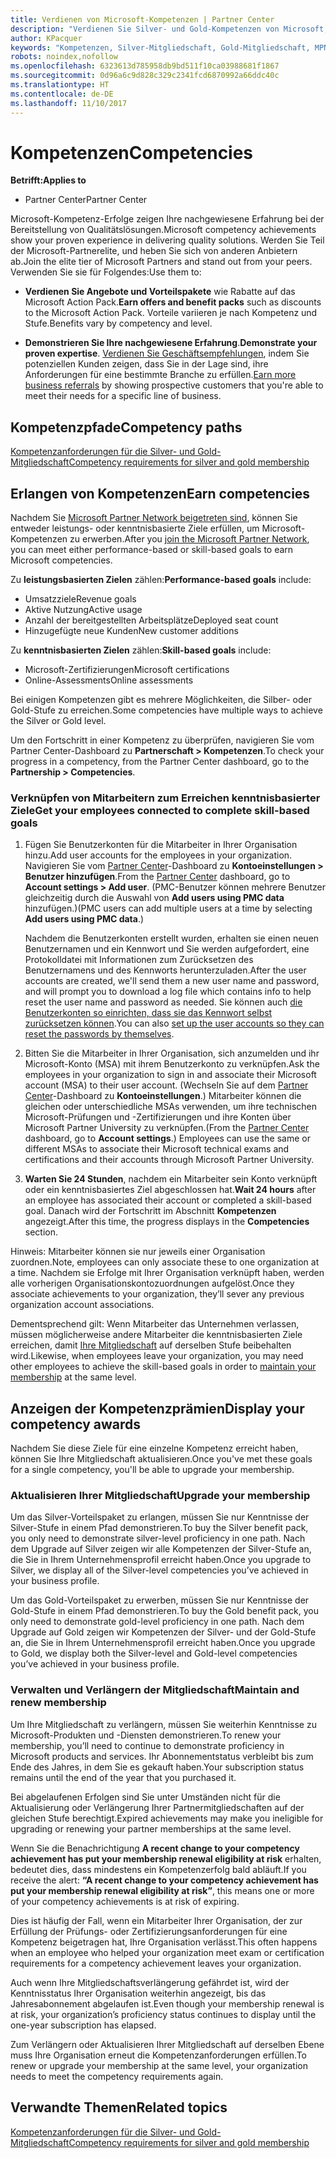 ```yaml
---
title: Verdienen von Microsoft-Kompetenzen | Partner Center
description: "Verdienen Sie Silver- und Gold-Kompetenzen von Microsoft, um Ihre nachgewiesene Erfahrung bei der Bereitstellung von Qualitätslösungen in einem speziellen Geschäftsbereich zu demonstrieren."
author: KPacquer
keywords: "Kompetenzen, Silver-Mitgliedschaft, Gold-Mitgliedschaft, MPN, MAPS, Sachverständnis"
robots: noindex,nofollow
ms.openlocfilehash: 6323613d785958db9bd511f10ca03988681f1867
ms.sourcegitcommit: 0d96a6c9d828c329c2341fcd6870992a66ddc40c
ms.translationtype: HT
ms.contentlocale: de-DE
ms.lasthandoff: 11/10/2017
---
```

<!--
•   FWLink https://go.microsoft.com/fwlink/?linkid=851080 : top of page
•   FWLink https://go.microsoft.com/fwlink/?linkid=851281: top of page (duplicate)
•   FWLink https://go.microsoft.com/fwlink/?linkid=851079: Competencies (#attainment_paths)
•   FWLink https://go.microsoft.com/fwlink/?linkid=851081: Maintain and renew membership (#maintain_membership)
•   FWLink https://go.microsoft.com/fwlink/?linkid=851082: Get your employees connected to complete skill-based goals (#associating_achievements)
•   FWLink https://go.microsoft.com/fwlink/?linkid=851083 : Achievement overrides (#achievement_override)
•   FWLink: https://go.microsoft.com/fwlink/?linkid=851236: UI link, goes to the place where you import new users. Temporarily points to the Partner Center homepage.
•   FWLink: https://go.microsoft.com/fwlink/?linkid=851607 :Will go to the docs page for Silver/Gold competency achievements. Currently goes to https://partnercenter.microsoft.com/partner/cloud-solution-provider 

 -->

# <a name="competencies"></a><span data-ttu-id="66b5e-104">Kompetenzen</span><span class="sxs-lookup"><span data-stu-id="66b5e-104">Competencies</span></span>

**<span data-ttu-id="66b5e-105">Betrifft:</span><span class="sxs-lookup"><span data-stu-id="66b5e-105">Applies to</span></span>**
-  <span data-ttu-id="66b5e-106">Partner Center</span><span class="sxs-lookup"><span data-stu-id="66b5e-106">Partner Center</span></span>

<span data-ttu-id="66b5e-107">Microsoft-Kompetenz-Erfolge zeigen Ihre nachgewiesene Erfahrung bei der Bereitstellung von Qualitätslösungen.</span><span class="sxs-lookup"><span data-stu-id="66b5e-107">Microsoft competency achievements show your proven experience in delivering quality solutions.</span></span> <span data-ttu-id="66b5e-108">Werden Sie Teil der Microsoft-Partnerelite, und heben Sie sich von anderen Anbietern ab.</span><span class="sxs-lookup"><span data-stu-id="66b5e-108">Join the elite tier of Microsoft Partners and stand out from your peers.</span></span> <span data-ttu-id="66b5e-109">Verwenden Sie sie für Folgendes:</span><span class="sxs-lookup"><span data-stu-id="66b5e-109">Use them to:</span></span> 

*  <span data-ttu-id="66b5e-110">**Verdienen Sie Angebote und Vorteilspakete** wie Rabatte auf das Microsoft Action Pack.</span><span class="sxs-lookup"><span data-stu-id="66b5e-110">**Earn offers and benefit packs** such as discounts to the Microsoft Action Pack.</span></span> <span data-ttu-id="66b5e-111">Vorteile variieren je nach Kompetenz und Stufe.</span><span class="sxs-lookup"><span data-stu-id="66b5e-111">Benefits vary by competency and level.</span></span> 

*  <span data-ttu-id="66b5e-112">**Demonstrieren Sie Ihre nachgewiesene Erfahrung**.</span><span class="sxs-lookup"><span data-stu-id="66b5e-112">**Demonstrate your proven expertise**.</span></span> <span data-ttu-id="66b5e-113">[Verdienen Sie Geschäftsempfehlungen](referrals.md), indem Sie potenziellen Kunden zeigen, dass Sie in der Lage sind, ihre Anforderungen für eine bestimmte Branche zu erfüllen.</span><span class="sxs-lookup"><span data-stu-id="66b5e-113">[Earn more business referrals](referrals.md) by showing prospective customers that you're able to meet their needs for a specific line of business.</span></span>

## <a href="" id="attainment_paths"></a> <span data-ttu-id="66b5e-114">Kompetenzpfade</span><span class="sxs-lookup"><span data-stu-id="66b5e-114">Competency paths</span></span>

[<span data-ttu-id="66b5e-115">Kompetenzanforderungen für die Silver- und Gold-Mitgliedschaft</span><span class="sxs-lookup"><span data-stu-id="66b5e-115">Competency requirements for silver and gold membership</span></span>](learn-about-competencies.md)

## <a name="earn-competencies"></a><span data-ttu-id="66b5e-116">Erlangen von Kompetenzen</span><span class="sxs-lookup"><span data-stu-id="66b5e-116">Earn competencies</span></span>

<span data-ttu-id="66b5e-117">Nachdem Sie [Microsoft Partner Network beigetreten sind](mpn-overview.md), können Sie entweder leistungs- oder kenntnisbasierte Ziele erfüllen, um Microsoft-Kompetenzen zu erwerben.</span><span class="sxs-lookup"><span data-stu-id="66b5e-117">After you [join the Microsoft Partner Network](mpn-overview.md), you can meet either performance-based or skill-based goals to earn Microsoft competencies.</span></span> 

<span data-ttu-id="66b5e-118">Zu **leistungsbasierten Zielen** zählen:</span><span class="sxs-lookup"><span data-stu-id="66b5e-118">**Performance-based goals** include:</span></span> 
* <span data-ttu-id="66b5e-119">Umsatzziele</span><span class="sxs-lookup"><span data-stu-id="66b5e-119">Revenue goals</span></span>
* <span data-ttu-id="66b5e-120">Aktive Nutzung</span><span class="sxs-lookup"><span data-stu-id="66b5e-120">Active usage</span></span>
* <span data-ttu-id="66b5e-121">Anzahl der bereitgestellten Arbeitsplätze</span><span class="sxs-lookup"><span data-stu-id="66b5e-121">Deployed seat count</span></span>
* <span data-ttu-id="66b5e-122">Hinzugefügte neue Kunden</span><span class="sxs-lookup"><span data-stu-id="66b5e-122">New customer additions</span></span>

<span data-ttu-id="66b5e-123">Zu **kenntnisbasierten Zielen** zählen:</span><span class="sxs-lookup"><span data-stu-id="66b5e-123">**Skill-based goals** include:</span></span> 
* <span data-ttu-id="66b5e-124">Microsoft-Zertifizierungen</span><span class="sxs-lookup"><span data-stu-id="66b5e-124">Microsoft certifications</span></span>
* <span data-ttu-id="66b5e-125">Online-Assessments</span><span class="sxs-lookup"><span data-stu-id="66b5e-125">Online assessments</span></span> 

<span data-ttu-id="66b5e-126">Bei einigen Kompetenzen gibt es mehrere Möglichkeiten, die Silber- oder Gold-Stufe zu erreichen.</span><span class="sxs-lookup"><span data-stu-id="66b5e-126">Some competencies have multiple ways to achieve the Silver or Gold level.</span></span>

<span data-ttu-id="66b5e-127">Um den Fortschritt in einer Kompetenz zu überprüfen, navigieren Sie vom Partner Center-Dashboard zu **Partnerschaft > Kompetenzen**.</span><span class="sxs-lookup"><span data-stu-id="66b5e-127">To check your progress in a competency, from the Partner Center dashboard, go to the **Partnership > Competencies**.</span></span> 

### <a href="" id="associating_achievements"></a><span data-ttu-id="66b5e-128">Verknüpfen von Mitarbeitern zum Erreichen kenntnisbasierter Ziele</span><span class="sxs-lookup"><span data-stu-id="66b5e-128">Get your employees connected to complete skill-based goals</span></span>

1.  <span data-ttu-id="66b5e-129">Fügen Sie Benutzerkonten für die Mitarbeiter in Ihrer Organisation hinzu.</span><span class="sxs-lookup"><span data-stu-id="66b5e-129">Add user accounts for the employees in your organization.</span></span> <span data-ttu-id="66b5e-130">Navigieren Sie vom [Partner Center](http://partnercenter.microsoft.com)-Dashboard zu **Kontoeinstellungen > Benutzer hinzufügen**.</span><span class="sxs-lookup"><span data-stu-id="66b5e-130">From the [Partner Center](http://partnercenter.microsoft.com) dashboard, go to **Account settings > Add user**.</span></span> <span data-ttu-id="66b5e-131">(PMC-Benutzer können mehrere Benutzer gleichzeitig durch die Auswahl von **Add users using PMC data** hinzufügen.)</span><span class="sxs-lookup"><span data-stu-id="66b5e-131">(PMC users can add multiple users at a time by selecting **Add users using PMC data**.)</span></span>

    <span data-ttu-id="66b5e-132">Nachdem die Benutzerkonten erstellt wurden, erhalten sie einen neuen Benutzernamen und ein Kennwort und Sie werden aufgefordert, eine Protokolldatei mit Informationen zum Zurücksetzen des Benutzernamens und des Kennworts herunterzuladen.</span><span class="sxs-lookup"><span data-stu-id="66b5e-132">After the user accounts are created, we'll send them a new user name and password, and will prompt you to download a log file which contains info to help reset the user name and password as needed.</span></span> <span data-ttu-id="66b5e-133">Sie können auch [die Benutzerkonten so einrichten, dass sie das Kennwort selbst zurücksetzen können](https://docs.microsoft.com/en-us/azure/active-directory/active-directory-passwords-getting-started).</span><span class="sxs-lookup"><span data-stu-id="66b5e-133">You can also [set up the user accounts so they can reset the passwords by themselves](https://docs.microsoft.com/en-us/azure/active-directory/active-directory-passwords-getting-started).</span></span>

2. <span data-ttu-id="66b5e-134">Bitten Sie die Mitarbeiter in Ihrer Organisation, sich anzumelden und ihr Microsoft-Konto (MSA) mit ihrem Benutzerkonto zu verknüpfen.</span><span class="sxs-lookup"><span data-stu-id="66b5e-134">Ask the employees in your organization to sign in and associate their Microsoft account (MSA) to their user account.</span></span> <span data-ttu-id="66b5e-135">(Wechseln Sie auf dem [Partner Center](http://partnercenter.microsoft.com)-Dashboard zu **Kontoeinstellungen**.) Mitarbeiter können die gleichen oder unterschiedliche MSAs verwenden, um ihre technischen Microsoft-Prüfungen und -Zertifizierungen und ihre Konten über Microsoft Partner University zu verknüpfen.</span><span class="sxs-lookup"><span data-stu-id="66b5e-135">(From the [Partner Center](http://partnercenter.microsoft.com) dashboard, go to **Account settings**.) Employees can use the same or different MSAs to associate their Microsoft technical exams and certifications and their accounts through Microsoft Partner University.</span></span>

3.  <span data-ttu-id="66b5e-136">**Warten Sie 24 Stunden**, nachdem ein Mitarbeiter sein Konto verknüpft oder ein kenntnisbasiertes Ziel abgeschlossen hat.</span><span class="sxs-lookup"><span data-stu-id="66b5e-136">**Wait 24 hours** after an employee has associated their account or completed a skill-based goal.</span></span> <span data-ttu-id="66b5e-137">Danach wird der Fortschritt im Abschnitt **Kompetenzen** angezeigt.</span><span class="sxs-lookup"><span data-stu-id="66b5e-137">After this time, the progress displays in the **Competencies** section.</span></span>

<span data-ttu-id="66b5e-138">Hinweis: Mitarbeiter können sie nur jeweils einer Organisation zuordnen.</span><span class="sxs-lookup"><span data-stu-id="66b5e-138">Note, employees can only associate these to one organization at a time.</span></span> <span data-ttu-id="66b5e-139">Nachdem sie Erfolge mit Ihrer Organisation verknüpft haben, werden alle vorherigen Organisationskontozuordnungen aufgelöst.</span><span class="sxs-lookup"><span data-stu-id="66b5e-139">Once they associate achievements to your organization, they’ll sever any previous organization account associations.</span></span>

<span data-ttu-id="66b5e-140">Dementsprechend gilt: Wenn Mitarbeiter das Unternehmen verlassen, müssen möglicherweise andere Mitarbeiter die kenntnisbasierten Ziele erreichen, damit [Ihre Mitgliedschaft](#maintaining_membership) auf derselben Stufe beibehalten wird.</span><span class="sxs-lookup"><span data-stu-id="66b5e-140">Likewise, when employees leave your organization, you may need other employees to achieve the skill-based goals in order to [maintain your membership](#maintaining_membership) at the same level.</span></span>

## <a name="display-your-competency-awards"></a><span data-ttu-id="66b5e-141">Anzeigen der Kompetenzprämien</span><span class="sxs-lookup"><span data-stu-id="66b5e-141">Display your competency awards</span></span>

<span data-ttu-id="66b5e-142">Nachdem Sie diese Ziele für eine einzelne Kompetenz erreicht haben, können Sie Ihre Mitgliedschaft aktualisieren.</span><span class="sxs-lookup"><span data-stu-id="66b5e-142">Once you've met these goals for a single competency, you'll be able to upgrade your membership.</span></span>

### <a name="upgrade-your-membership"></a><span data-ttu-id="66b5e-143">Aktualisieren Ihrer Mitgliedschaft</span><span class="sxs-lookup"><span data-stu-id="66b5e-143">Upgrade your membership</span></span>

<span data-ttu-id="66b5e-144">Um das Silver-Vorteilspaket zu erlangen, müssen Sie nur Kenntnisse der Silver-Stufe in einem Pfad demonstrieren.</span><span class="sxs-lookup"><span data-stu-id="66b5e-144">To buy the Silver benefit pack, you only need to demonstrate silver-level proficiency in one path.</span></span> <span data-ttu-id="66b5e-145">Nach dem Upgrade auf Silver zeigen wir alle Kompetenzen der Silver-Stufe an, die Sie in Ihrem Unternehmensprofil erreicht haben.</span><span class="sxs-lookup"><span data-stu-id="66b5e-145">Once you upgrade to Silver, we display all of the Silver-level competencies you’ve achieved in your business profile.</span></span> 

<span data-ttu-id="66b5e-146">Um das Gold-Vorteilspaket zu erwerben, müssen Sie nur Kenntnisse der Gold-Stufe in einem Pfad demonstrieren.</span><span class="sxs-lookup"><span data-stu-id="66b5e-146">To buy the Gold benefit pack, you only need to demonstrate gold-level proficiency in one path.</span></span> <span data-ttu-id="66b5e-147">Nach dem Upgrade auf Gold zeigen wir Kompetenzen der Silver- und der Gold-Stufe an, die Sie in Ihrem Unternehmensprofil erreicht haben.</span><span class="sxs-lookup"><span data-stu-id="66b5e-147">Once you upgrade to Gold, we display both the Silver-level and Gold-level competencies you’ve achieved in your business profile.</span></span> 

### <a href="" id="maintain_membership"></a> <span data-ttu-id="66b5e-148">Verwalten und Verlängern der Mitgliedschaft</span><span class="sxs-lookup"><span data-stu-id="66b5e-148">Maintain and renew membership</span></span>

<span data-ttu-id="66b5e-149">Um Ihre Mitgliedschaft zu verlängern, müssen Sie weiterhin Kenntnisse zu Microsoft-Produkten und -Diensten demonstrieren.</span><span class="sxs-lookup"><span data-stu-id="66b5e-149">To renew your membership, you’ll need to continue to demonstrate proficiency in Microsoft products and services.</span></span> <span data-ttu-id="66b5e-150">Ihr Abonnementstatus verbleibt bis zum Ende des Jahres, in dem Sie es gekauft haben.</span><span class="sxs-lookup"><span data-stu-id="66b5e-150">Your subscription status remains until the end of the year that you purchased it.</span></span>

<span data-ttu-id="66b5e-151">Bei abgelaufenen Erfolgen sind Sie unter Umständen nicht für die Aktualisierung oder Verlängerung Ihrer Partnermitgliedschaften auf der gleichen Stufe berechtigt.</span><span class="sxs-lookup"><span data-stu-id="66b5e-151">Expired achievements may make you ineligible for upgrading or renewing your partner memberships at the same level.</span></span> 

<span data-ttu-id="66b5e-152">Wenn Sie die Benachrichtigung **A recent change to your competency achievement has put your membership renewal eligibility at risk** erhalten, bedeutet dies, dass mindestens ein Kompetenzerfolg bald abläuft.</span><span class="sxs-lookup"><span data-stu-id="66b5e-152">If you receive the alert: **“A recent change to your competency achievement has put your membership renewal eligibility at risk”**, this means one or more of your competency achievements is at risk of expiring.</span></span> 

<span data-ttu-id="66b5e-153">Dies ist häufig der Fall, wenn ein Mitarbeiter Ihrer Organisation, der zur Erfüllung der Prüfungs- oder Zertifizierungsanforderungen für eine Kompetenz beigetragen hat, Ihre Organisation verlässt.</span><span class="sxs-lookup"><span data-stu-id="66b5e-153">This often happens when an employee who helped your organization meet exam or certification requirements for a competency achievement leaves your organization.</span></span> 

<span data-ttu-id="66b5e-154">Auch wenn Ihre Mitgliedschaftsverlängerung gefährdet ist, wird der Kenntnisstatus Ihrer Organisation weiterhin angezeigt, bis das Jahresabonnement abgelaufen ist.</span><span class="sxs-lookup"><span data-stu-id="66b5e-154">Even though your membership renewal is at risk, your organization’s proficiency status continues to display until the one-year subscription has elapsed.</span></span>

<span data-ttu-id="66b5e-155">Zum Verlängern oder Aktualisieren Ihrer Mitgliedschaft auf derselben Ebene muss Ihre Organisation erneut die Kompetenzanforderungen erfüllen.</span><span class="sxs-lookup"><span data-stu-id="66b5e-155">To renew or upgrade your membership at the same level, your organization needs to meet the competency requirements again.</span></span>

## <a name="related-topics"></a><span data-ttu-id="66b5e-156">Verwandte Themen</span><span class="sxs-lookup"><span data-stu-id="66b5e-156">Related topics</span></span>

[<span data-ttu-id="66b5e-157">Kompetenzanforderungen für die Silver- und Gold-Mitgliedschaft</span><span class="sxs-lookup"><span data-stu-id="66b5e-157">Competency requirements for silver and gold membership</span></span>](learn-about-competencies.md)